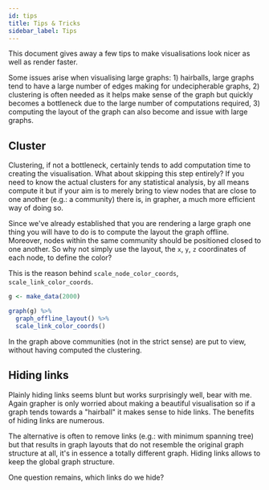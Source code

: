 ```yaml
---
id: tips
title: Tips & Tricks
sidebar_label: Tips
---
```


This document gives away a few tips to make visualisations look nicer as well as render faster.

Some issues arise when visualising large graphs: 1) hairballs, large graphs tend to have a large number of edges making for undecipherable graphs, 2) clustering is often needed as it helps make sense of the graph but quickly becomes a bottleneck due to the large number of computations required, 3) computing the layout of the graph can also become and issue with large graphs.

## Cluster

Clustering, if not a bottleneck, certainly tends to add computation time to creating the visualisation. What about skipping this step entirely? If you need to know the actual clusters for any statistical analysis, by all means compute it but if your aim is to merely bring to view nodes that are close to one another (e.g.: a community) there is, in grapher, a much more efficient way of doing so. 

Since we've already established that you are rendering a large graph one thing you will have to do is to compute the layout the graph offline. Moreover, nodes within the same community should be positioned closed to one another. So why not simply use the layout, the `x`, `y`, `z` coordinates of each node, to define the color?

This is the reason behind `scale_node_color_coords`, `scale_link_color_coords`.

```r
g <- make_data(2000)

graph(g) %>% 
  graph_offline_layout() %>% 
  scale_link_color_coords()
```

In the graph above communities (not in the strict sense) are put to view, without having computed the clustering.

## Hiding links

Plainly hiding links seems blunt but works surprisingly well, bear with me. Again grapher is only worried about making a beautiful visualisation so if a graph tends towards a "hairball" it makes sense to hide links. The benefits of hiding links are numerous. 

The alternative is often to remove links (e.g.: with minimum spanning tree) but that results in graph layouts that do not resemble the original graph structure at all, it's in essence a totally different graph. Hiding links allows to keep the global graph structure. 

One question remains, which links do we hide?
